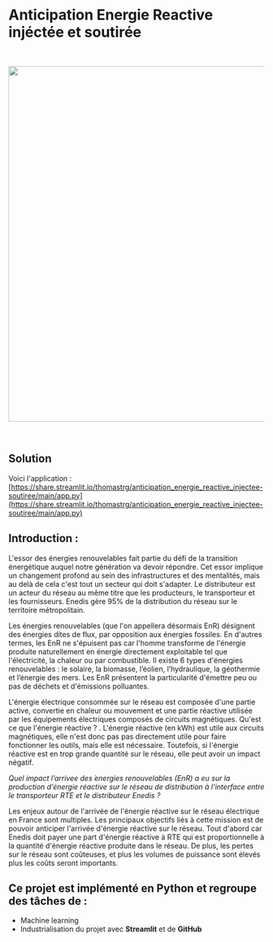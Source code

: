 # Anticipation Energie Reactive injéctée et soutirée

<br>
<p align="center">
  <img src="https://www.crevin.fr/medias/sites/4/2019/09/logo-enedis-1.png" width=700" />
</p>
<br>

## Solution 
Voici l'application : [https://share.streamlit.io/thomastrg/anticipation_energie_reactive_injectee-soutiree/main/app.py](https://share.streamlit.io/thomastrg/anticipation_energie_reactive_injectee-soutiree/main/app.py)


## Introduction :
L'essor des énergies renouvelables fait partie du défi de la transition énergétique auquel notre génération va devoir répondre. Cet essor implique un changement profond au sein des infrastructures et des mentalités, mais au delà de cela c'est tout un secteur qui doit s'adapter. Le distributeur est un acteur du réseau au même titre que les producteurs, le transporteur et les fournisseurs. Enedis gère 95\% de la distribution du réseau sur le territoire métropolitain. 

Les énergies renouvelables (que l'on appellera désormais EnR) désignent des énergies dites de flux, par opposition aux énergies fossiles. En d'autres termes, les EnR ne s'épuisent pas car l'homme transforme de l'énergie produite naturellement en énergie directement exploitable tel que l'électricité, la chaleur ou par combustible. Il existe 6 types d'énergies renouvelables : le solaire, la biomasse, l’éolien, l’hydraulique, la géothermie et l’énergie des mers. Les EnR présentent la particularité d'émettre peu ou pas de déchets et d'émissions polluantes.

L'énergie électrique consommée sur le réseau est composée d'une partie active, convertie en chaleur ou mouvement et une partie réactive utilisée par les équipements électriques composés de circuits magnétiques. Qu'est ce que l'énergie réactive ? . L'énergie réactive (en kWh) est utile aux circuits magnétiques, elle n'est donc pas pas directement utile pour faire fonctionner les outils, mais elle est nécessaire. Toutefois, si l'énergie réactive est en trop grande quantité sur le réseau, elle peut avoir un impact négatif.

*Quel impact l’arrivee des ́energies renouvelables (EnR) a eu sur la production d’énergie réactive
sur le réseau de distribution à l’interface entre le transporteur RTE et le distributeur Enedis ?*

Les enjeux autour de l'arrivée de l'énergie réactive sur le réseau électrique en France sont multiples. Les principaux objectifs liés à cette mission est de pouvoir anticiper l'arrivée d'énergie réactive sur le réseau. Tout d'abord car Enedis doit payer une part d'énergie réactive à RTE qui est proportionnelle à la quantité d'énergie réactive produite dans le réseau. De plus, les pertes sur le réseau sont coûteuses, et plus les volumes de puissance sont élevés plus les coûts seront importants.


## Ce projet est implémenté en Python et regroupe des tâches de :
* Machine learning
* Industrialisation du projet avec **Streamlit** et de **GitHub**
  

